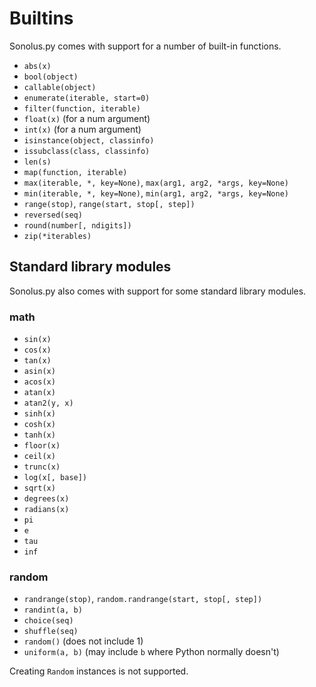 # Builtins
Sonolus.py comes with support for a number of built-in functions.

- `abs(x)`
- `bool(object)`
- `callable(object)`
- `enumerate(iterable, start=0)`
- `filter(function, iterable)`
- `float(x)` (for a num argument)
- `int(x)` (for a num argument)
- `isinstance(object, classinfo)`
- `issubclass(class, classinfo)`
- `len(s)`
- `map(function, iterable)`
- `max(iterable, *, key=None)`, `max(arg1, arg2, *args, key=None)`
- `min(iterable, *, key=None)`, `min(arg1, arg2, *args, key=None)`
- `range(stop)`, `range(start, stop[, step])`
- `reversed(seq)`
- `round(number[, ndigits])`
- `zip(*iterables)`

## Standard library modules
Sonolus.py also comes with support for some standard library modules.

### math
- `sin(x)`
- `cos(x)`
- `tan(x)`
- `asin(x)`
- `acos(x)`
- `atan(x)`
- `atan2(y, x)`
- `sinh(x)`
- `cosh(x)`
- `tanh(x)`
- `floor(x)`
- `ceil(x)`
- `trunc(x)`
- `log(x[, base])`
- `sqrt(x)`
- `degrees(x)`
- `radians(x)`
- `pi`
- `e`
- `tau`
- `inf`

### random
- `randrange(stop)`, `random.randrange(start, stop[, step])`
- `randint(a, b)`
- `choice(seq)`
- `shuffle(seq)`
- `random()` (does not include 1)
- `uniform(a, b)` (may include `b` where Python normally doesn't)

Creating `Random` instances is not supported.
